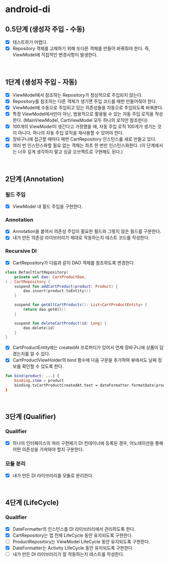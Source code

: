 # android-di
## 0.5단계 (생성자 주입 - 수동)
- [x] 테스트하기 어렵다.
- [x] Repository 객체를 교체하기 위해 또다른 객체를 만들어 바꿔줘야 한다. 즉, ViewModel에 직접적인 변경사항이 발생한다.

<br>

## 1단계 (생성자 주입 - 자동)
- [x] ViewModel에서 참조하는 Repository가 정상적으로 주입되지 않는다.
- [x] Repository를 참조하는 다른 객체가 생기면 주입 코드를 매번 만들어줘야 한다.
- [x] ViewModel에 수동으로 주입되고 있는 의존성들을 자동으로 주입되도록 바꿔본다.
- [x] 특정 ViewModel에서만이 아닌, 범용적으로 활용될 수 있는 자동 주입 로직을 작성한다. (MainViewModel, CartViewModel 모두 하나의 로직만 참조한다)
- [x] 100개의 ViewModel이 생긴다고 가정했을 때, 자동 주입 로직 100개가 생기는 것이 아니다. 하나의 자동 주입 로직을 재사용할 수 있어야 한다.
- [x] 장바구니에 접근할 때마다 매번 CartRepository 인스턴스를 새로 만들고 있다.
- [x] 여러 번 인스턴스화할 필요 없는 객체는 최초 한 번만 인스턴스화한다. (이 단계에서는 너무 깊게 생각하지 말고 싱글 오브젝트로 구현해도 된다.)

<br>

## 2단계 (Annotation)
### 필드 주입
- [x] ViewModel 내 필드 주입을 구현한다.

### Annotation
- [x] Annotation을 붙여서 의존성 주입이 필요한 필드와 그렇지 않은 필드를 구분한다.
- [x] 내가 만든 의존성 라이브러리가 제대로 작동하는지 테스트 코드를 작성한다.

### Recursive DI
- [x] CartRepository가 다음과 같이 DAO 객체를 참조하도록 변경한다.
```kotlin
class DefaultCartRepository(
    private val dao: CartProductDao,
) : CartRepository {
    suspend fun addCartProduct(product: Product) {
        dao.insert(product.toEntity())
    }

    suspend fun getAllCartProducts(): List<CartProductEntity> {
        return dao.getAll()
    }

    suspend fun deleteCartProduct(id: Long) {
        dao.delete(id)
    }
}
```

- [x] CartProductEntity에는 createdAt 프로퍼티가 있어서 언제 장바구니에 상품이 담겼는지를 알 수 있다.
- [x] CartProductViewHolder의 bind 함수에 다음 구문을 추가하여 뷰에서도 날짜 정보를 확인할 수 있도록 한다.
```kotlin
fun bind(product: ...) {
    binding.item = product
    binding.tvCartProductCreatedAt.text = dateFormatter.formatDate(product.createdAt)
}
```

<br>

## 3단계 (Qualifier)
### Qualifier
- [x] 하나의 인터페이스의 여러 구현체가 DI 컨테이너에 등록된 경우, 어노테이션을 통해 어떤 의존성을 가져와야 할지 구분한다.

### 모듈 분리
- [x] 내가 만든 DI 라이브러리를 모듈로 분리한다.

<br>

## 4단계 (LifeCycle)
### Qualifier
- [x] DateFormatter의 인스턴스를 DI 라이브러리에서 관리하도록 한다.
- [x] CartRepository는 앱 전체 LifeCycle 동안 유지되도록 구현한다.
- [ ] ProductRepository는 ViewModel LifeCycle 동안 유지되도록 구현한다.
- [x] DateFormatter는 Activity LifeCycle 동안 유지되도록 구현한다.
- [ ] 내가 만든 DI 라이브러리가 잘 작동하는지 테스트를 작성한다.
